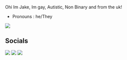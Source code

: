 Ohi Im Jake, Im gay, Autistic, Non Binary and from the uk!

- Pronouns : he/They

<a href="#">
  <img align="center" style="margin-right: 10px;" src="https://github-readme-stats.vercel.app/api?username=Jakeplays12&count_private=true&show_icons=true&theme=transparent" />
</a>

## Socials

[![](https://img.shields.io/badge/-Mastodon-purple)](https://universeodon.com/@jplays_12)
[![](https://img.shields.io/badge/-Twitter-blue)](https://twitter.com/jplays_12)
[![](https://img.shields.io/badge/-Youtube-red)](https://www.youtube.com/@jplays_12)

